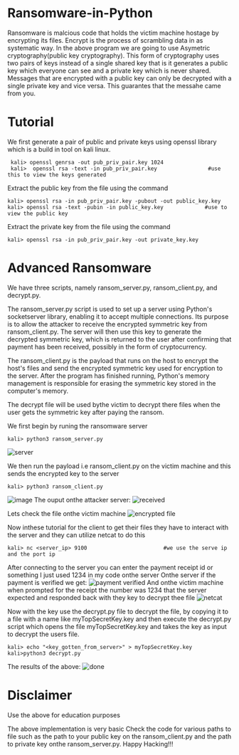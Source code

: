 # Ransomware-in-Python
Ransomware is malcious code that holds the victim machine hostage by encrypting its files.
Encrypt is the process of scrambling data in as systematic way.
In the above program we are going to use Asymetric cryptography(public key cryptography). This form of cryptography uses two pairs of keys instead of a single shared key that is it generates a public key which everyone can see and a private key which is never shared. Messages that are encrypted with a public key can only be decrypted with a single private key and vice versa. This guarantes that the messahe came from you.

# Tutorial
We first generate a pair of public and private keys using openssl library which is a build in tool on kali linux.

     kali> openssl genrsa -out pub_priv_pair.key 1024
     kali>  openssl rsa -text -in pub_priv_pair.key                #use this to view the keys generated
Extract the public key from the file using the command

    kali> openssl rsa -in pub_priv_pair.key -pubout -out public_key.key
    kali> openssl rsa -text -pubin -in public_key.key             #use to view the public key
Extract the private key from the file using the command

    kali> openssl rsa -in pub_priv_pair.key -out private_key.key

# Advanced Ransomware
We have three scripts, namely ransom_server.py, ransom_client.py, and decrypt.py.

The ransom_server.py script is used to set up a server using Python's socketserver library, enabling it to accept multiple connections. Its purpose is to allow the attacker to receive the encrypted symmetric key from ransom_client.py. The server will then use this key to generate the decrypted symmetric key, which is returned to the user after confirming that payment has been received, possibly in the form of cryptocurrency.

The ransom_client.py is the payload that runs on the host to encrypt the host's files and send the encrypted symmetric key used for encryption to the server. After the program has finished running, Python's memory management is responsible for erasing the symmetric key stored in the computer's memory.

The decrypt file will be used bythe victim to decrypt there files when the user gets the symmetric key after paying the ransom.

We first begin by runing the ransomware server

    kali> python3 ransom_server.py
![server](https://github.com/user-attachments/assets/a35facff-b5a5-4bd7-88f2-31a51b2e2c4c)

We then run the payload i.e ransom_client.py on the victim machine and this sends the encrypted key to the server

    kali> python3 ransom_client.py
![image](https://github.com/user-attachments/assets/303a6045-6c02-45e4-a632-4770bb3b01b5)
The ouput onthe attacker server:
![received](https://github.com/user-attachments/assets/6043dd24-ff00-452e-996d-2c6797e766bb)

Lets check the file onthe victim machine
![encrypted file](https://github.com/user-attachments/assets/93db7564-ac75-4349-bc9d-093ef244d4c0)

Now inthese tutorial for the client to get their files they have to interact with the server and they can utilize netcat to do this

    kali> nc <server_ip> 9100                        #we use the serve ip and the port ip
After connecting to the server you can enter the payment receipt id or something I just used 1234 in my code onthe server
Onthe server if the payment is verified we get:
![payment verified](https://github.com/user-attachments/assets/3c9bce7d-9e19-40fd-9d48-393a60a9ee5d)
And onthe victim machine when prompted for the receipt the number was 1234 that the server expected and responded back with they key to decrypt thee file
![netcat](https://github.com/user-attachments/assets/5fce1ff8-ec08-412d-b863-59a1ff7ec397)

Now with the key use the decrypt.py file to decrypt the file, by copying it to a file with a name like myTopSecretKey.key and then execute the decrypt.py script which opens the file myTopSecretKey.key and takes the key as input to decrypt the users file.

    kali> echo "<key_gotten_from_server>" > myTopSecretKey.key
    kali>python3 decrypt.py

The results of the above:
![done](https://github.com/user-attachments/assets/61e8403b-846c-4458-904f-a0e13cfe4278)

# Disclaimer
Use the above for education purposes

The above implementation is very basic
Check the code for various paths to file such as the path to your public key on the ransom_client.py and the path to private key onthe ransom_server.py.
Happy Hacking!!!





